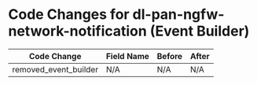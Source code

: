 # Code Changes for dl-pan-ngfw-network-notification (Event Builder)

| Code Change | Field Name | Before | After |
|-------------|------------|--------|-------|
| removed_event_builder | N/A | N/A | N/A |